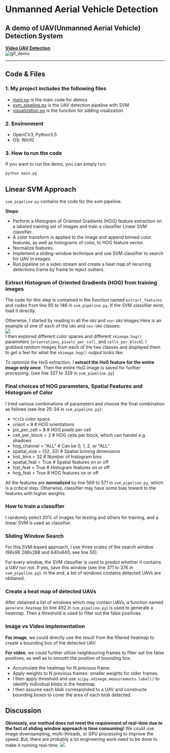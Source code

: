 # Unmanned Aerial Vehicle Detection  
## A demo of UAV(Unmanned Aerial Vehicle) Detection System  
[**Video UAV Detection**](https://github.com/1274085042/Unmanned_aerial_vehicle/blob/master/unmanned_aerial_vehicle_video/result.mp4)  
![gif_demo][demo_gif]
_ _ _
## Code & Files  
### 1. My project includes the following files

* [main.py](main.py) is the main code for demos
* [svm_pipeline.py](svm_pipeline.py) is the UAV detection pipeline with SVM
* [visualization.py](visualizations.py) is the function for adding visalization  
### 2. Environment  
* OpenCV3, Python3.5
* OS: Win10
### 3. How to run the code  
 If you want to run the demo, you can simply run:
```sh
python main.py
```  
## Linear SVM Approach  
`svm_pipeline.py` contains the code for the svm pipeline.   

**Steps:**  
* Perform a Histogram of Oriented Gradients (HOG) feature extraction on a labeled training set of images and train a classifier Linear SVM classifier.
* A color transform is applied to the image and append binned color features, as well as histograms of color, to HOG feature vector. 
* Normalize features. 
* Implement a sliding-window technique and use SVM classifier to search for UAV in images.
* Run pipeline on a video stream and create a heat map of recurring detections frame by frame to reject outliers.  
### Extract Histogram of Oriented Gradients (HOG) from training images
The code for this step is contained in the function named `extract_features` and codes from line 95 to 146 in `svm_pipeline.py`. 
 If the SVM classifier exist, load it directly. 
 
 Otherwise, I started by reading in all the `UAV` and `non-UAV` images.Here is an example of one of each of the `UAV` and `non-UAV` classes:  
 ![][picture1]  
 I then explored different color spaces and different `skimage.hog()` parameters (`orientations`, `pixels_per_cell`, and `cells_per_block`).  I grabbed random images from each of the two classes and displayed them to get a feel for what the `skimage.hog()` output looks like.
  
 To optimize the HoG extraction, I **extract the HoG feature for the entire image only once**. Then the entire HoG image
is saved for further processing. (see line 327 to 329 in  `svm_pipeline.py`)
### Final choices of HOG parameters, Spatial Features and Histogram of Color
I tried various combinations of parameters and choose the final combination as follows 
(see line 25-34 in `svm_pipeline.py`):
* `YCrCb` color space
* orient = 9  # HOG orientations
* pix_per_cell = 8 # HOG pixels per cell
* cell_per_block = 2 # HOG cells per block, which can handel e.g. shadows
* hog_channel = "ALL" # Can be 0, 1, 2, or "ALL"
* spatial_size = (32, 32) # Spatial binning dimensions
* hist_bins = 32    # Number of histogram bins
* spatial_feat = True # Spatial features on or off
* hist_feat = True # Histogram features on or off
* hog_feat = True # HOG features on or off

All the features are **normalized** by line 569 to 571 in `svm_pipeline.py`, which is a critical step. Otherwise, classifier 
may have some bias toward to the features with higher weights.
### How to train a classifier
I randomly select 20% of images for testing and others for training, and a linear SVM is used as classifier.  
### Sliding Window Search
For this SVM-based approach, I use three scales of the search window (96x96 288x288 and 640x640, see line 50).

For every window, the SVM classifier is used to predict whether it contains a UAV nor not. If yes, save this window (see 
line 371 to 376 in `svm_pipeline.py`). In the end, a list of windows contains detected UAVs are obtianed.  
### Create a heat map of detected UAVs
After obtained a list of windows which may contain UAVs, a function named `generate_heatmap` (in line 492 in 
`svm_pipeline.py`) is used to generate a heatmap. Then a threshold is used to filter out the false positives.  
### Image vs Video implementation
**For image**, we could directly use the result from the filtered heatmap to create a bounding box of the detected 
UAV. 

**For video**, we could further utilize neighbouring frames to filter out the false positives, as well as to smooth 
the position of bounding box. 
* Accumulate the heatmap for N previous frame.  
* Apply weights to N previous frames: smaller weights for older frames.
* I then apply threshold and use `scipy.ndimage.measurements.label()` to identify individual blobs in the heatmap.  
* I then assume each blob corresponded to a UAV and constructe bounding boxes to cover the area of each blob detected.  
  
## Discussion  
**Obviously, our method does not meet the requirement of real-time due to the fact of sliding window approach is time consuming!** We could use image downsampling, multi-threads, or GPU processing to improve the speed. But, there are probably a lot engineering work need to be done to make it running real-time. 
![][picture3]  

[//]: # (Image References)
[demo_gif]: ./unmanned_aerial_vehicle_video/result.gif
[picture1]: ./examples/picture1.png
[picture3]:./examples/picture3.png
